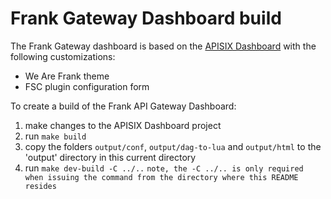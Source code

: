 # Frank Gateway Dashboard build
The Frank Gateway dashboard is based on the [APISIX Dashboard](https://github.com/apache/apisix-dashboard) with the following customizations:
- We Are Frank theme
- FSC plugin configuration form

To create a build of the Frank API Gateway Dashboard:
1. make changes to the APISIX Dashboard project
2. run `make build`
3. copy the folders `output/conf`, `output/dag-to-lua` and `output/html` to the 'output' directory in this current directory
4. run `make dev-build -C ../..`
`note, the -C ../.. is only required when issuing the command from the directory where this README resides`
